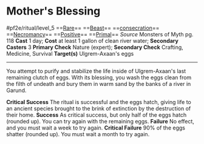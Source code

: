 # Mother's Blessing
#pf2e/ritual/level_5
==[Rare](../../../rules/traits/rare.md)== ==[Beast](../../../rules/traits/beast.md)== ==[consecration](../../../rules/traits/consecration.md)== ==[Necromancy](../../../rules/traits/necromancy.md)== ==[Positive](../../../rules/traits/positive.md)== ==[Primal](../../../rules/traits/primal.md)==
*Source* Monsters of Myth pg. 118
**Cast** 1 day; **Cost** at least 1 gallon of clean river water; **Secondary Casters** 3
**Primary Check** Nature (expert); **Secondary Check** Crafting, Medicine, Survival
**Target(s)** Ulgrem-Axaan's eggs

---
You attempt to purify and stabilize the life inside of Ulgrem-Axaan's last remaining clutch of eggs. With its blessing, you wash the eggs clean from the filth of undeath and bury them in warm sand by the banks of a river in Garund.

**Critical Success** The ritual is successful and the eggs hatch, giving life to an ancient species brought to the brink of extinction by the destruction of their home.
**Success** As critical success, but only half of the eggs hatch (rounded up). You can try again with the remaining eggs.
**Failure** No effect, and you must wait a week to try again.
**Critical Failure** 90% of the eggs shatter (rounded up). You must wait a month to try again.